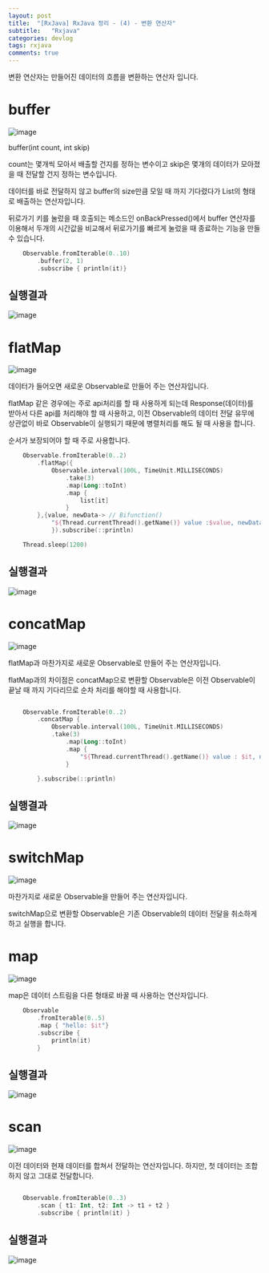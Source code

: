 ```yaml
---
layout: post
title:  "[RxJava] RxJava 정리 - (4) - 변환 연산자"
subtitle:   "Rxjava"
categories: devlog
tags: rxjava
comments: true
---
```


변환 연산자는 만들어진 데이터의 흐름을 변환하는 연산자 입니다.

# buffer

![image](https://user-images.githubusercontent.com/43161981/84653793-fe77ed80-af48-11ea-9c73-ce12bf82cb4e.png)


buffer(int count, int skip)

count는 몇개씩 모아서 배출할 건지를 정하는 변수이고
skip은 몇개의 데이터가 모아졌을 때 전달할 건지 정하는 변수입니다.

데이터를 바로 전달하지 않고 buffer의 size만큼 모일 때 까지 기다렸다가 List의 형태로 배출하는 연산자입니다.

뒤로가기 키를 눌렀을 때 호출되는 메소드인 onBackPressed()에서 buffer 연산자를 이용해서 두개의 시간값을 비교해서 뒤로가기를 빠르게 눌렀을 때 종료하는 기능을 만들 수 있습니다.

```kotlin
    Observable.fromIterable(0..10)
        .buffer(2, 1)
        .subscribe { println(it)}
```

## 실행결과

![image](https://user-images.githubusercontent.com/43161981/84654707-9f1add00-af4a-11ea-914a-931030212e7a.png)





# flatMap

![image](https://user-images.githubusercontent.com/43161981/84654857-dbe6d400-af4a-11ea-8e28-00ec9620ef64.png)

데이터가 들어오면 새로운 Observable로 만들어 주는 연산자입니다.

flatMap 같은 경우에는 주로 api처리를 할 때 사용하게 되는데 Response(데이터)를 받아서 다른 api를 처리해야 할 때 사용하고, 이전 Observable의 데이터 전달 유무에 상관없이 바로 Observable이 실행되기 때문에 병렬처리를 해도 될 때 사용을 합니다.

순서가 보장되어야 할 때 주로 사용합니다.

```kotlin
    Observable.fromIterable(0..2)
        .flatMap({
            Observable.interval(100L, TimeUnit.MILLISECONDS)
                .take(3)
                .map(Long::toInt)
                .map {
                    list[it]
                }
        },{value, newData-> // Bifunction()
            "${Thread.currentThread().getName()} value :$value, newData: $newData"
            }).subscribe(::println)

    Thread.sleep(1200)
```

## 실행결과

![image](https://user-images.githubusercontent.com/43161981/84748690-ef9a4500-aff3-11ea-886d-a2e1f4fe339e.png)






# concatMap

![image](https://user-images.githubusercontent.com/43161981/84655839-a642ea80-af4c-11ea-9069-ae568fe75249.png)

flatMap과 마찬가지로 새로운 Observable로 만들어 주는 연산자입니다.

flatMap과의 차이점은 concatMap으로 변환할 Observable은 이전 Observable이 끝날 때 까지 기다리므로 순차 처리를 해야할 때 사용합니다.


```kotlin

    Observable.fromIterable(0..2)
        .concatMap {
            Observable.interval(100L, TimeUnit.MILLISECONDS)
            .take(3)
                .map(Long::toInt)
                .map {
                    "${Thread.currentThread().getName()} value : $it, newData: ${list[it]}"
                }

        }.subscribe(::println)

```

## 실행결과

![image](https://user-images.githubusercontent.com/43161981/84748511-b530a800-aff3-11ea-9b04-5daa7f8d91a1.png)



# switchMap

![image](https://user-images.githubusercontent.com/43161981/84655813-9cb98280-af4c-11ea-9130-e6f5325b745f.png)


마찬가지로 새로운 Observable을 만들어 주는 연산자입니다.

switchMap으로 변환할 Observable은 기존 Observable의 데이터 전달을 취소하게 하고 실행을 합니다.






# map

![image](https://user-images.githubusercontent.com/43161981/84659551-8adade00-af52-11ea-81ee-f97618e29360.png)

map은 데이터 스트림을 다른 형태로 바꿀 때 사용하는 연산자입니다.

```kotlin
    Observable
        .fromIterable(0..5)
        .map { "hello: $it"}
        .subscribe {
            println(it)
        }
```

## 실행결과

![image](https://user-images.githubusercontent.com/43161981/84659788-edcc7500-af52-11ea-95c9-43c1b342dc66.png)





# scan

![image](https://user-images.githubusercontent.com/43161981/84659825-fb81fa80-af52-11ea-9a13-1fcf68e99ece.png)

이전 데이터와 현재 데이터를 합쳐서 전달하는 연산자입니다.
하지만, 첫 데이터는 조합하지 않고 그대로 전달합니다.


```kotlin

    Observable.fromIterable(0..3)
        .scan { t1: Int, t2: Int -> t1 + t2 }
        .subscribe { println(it) }

```

## 실행결과

![image](https://user-images.githubusercontent.com/43161981/84661148-e27a4900-af54-11ea-9cd9-bc58d480c6d8.png)



